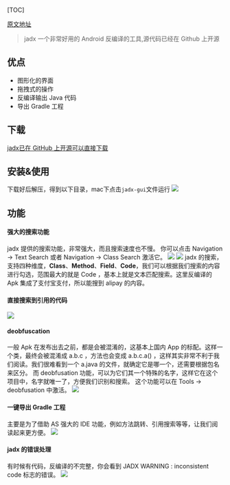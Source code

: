 [TOC]

[原文地址](https://mp.weixin.qq.com/s/8ayLeGavaYfMxqLoTxFIlQ)

> jadx 一个非常好用的 Android 反编译的工具,源代码已经在 Github 上开源

## 优点
* 图形化的界面
* 拖拽式的操作
* 反编译输出 Java 代码
* 导出 Gradle 工程

## 下载
[jadx已在 GitHub 上开源可以直接下载](https://github.com/skylot/jadx/releases)

## 安装&使用
下载好后解压，得到以下目录，mac下点击`jadx-gui`文件运行
![](https://raw.githubusercontent.com/gxd523/PictureBed/master/jadx_pic_a.png)

## 功能
#### 强大的搜索功能
jadx 提供的搜索功能，非常强大，而且搜索速度也不慢。
你可以点击 Navigation -> Text Search 或者 Navigation -> Class Search 激活它。
![](https://raw.githubusercontent.com/gxd523/PictureBed/master/jadx_pic_b.png)
![](https://raw.githubusercontent.com/gxd523/PictureBed/master/jadx_pic_c.png)
jadx 的搜索，支持四种维度，**Class**、**Method**、**Field**、**Code**，我们可以根据我们搜索的内容进行勾选，范围最大的就是 Code ，基本上就是文本匹配搜索。这里反编译的 Apk 集成了支付宝支付，所以能搜到 alipay 的内容。

#### 直接搜索到引用的代码
![](https://raw.githubusercontent.com/gxd523/PictureBed/master/jadx_pic_d.png)

#### deobfuscation
一般 Apk 在发布出去之前，都是会被混淆的，这基本上国内 App 的标配。这样一个类，最终会被混淆成 a.b.c ，方法也会变成 a.b.c.a() ，这样其实非常不利于我们阅读。我们很难看到一个 a.java 的文件，就确定它是哪一个，还需要根据包名来区分。
而 deobfusation 功能，可以为它们其一个特殊的名字，这样它在这个项目中，名字就唯一了，方便我们识别和搜索。
这个功能可以在 Tools -> deobfusation 中激活。
![](https://raw.githubusercontent.com/gxd523/PictureBed/master/jadx_pic_e.png)

#### 一键导出 Gradle 工程
主要是为了借助 AS 强大的 IDE 功能，例如方法跳转、引用搜索等等，让我们阅读起来更方便。
![](https://raw.githubusercontent.com/gxd523/PictureBed/master/jadx_pic_f.png)

#### jadx 的错误处理
有时候有代码，反编译的不完整，你会看到 JADX WARNING : inconsistent code 标志的错误。
![](https://raw.githubusercontent.com/gxd523/PictureBed/master/jadx_pic_g.png)

